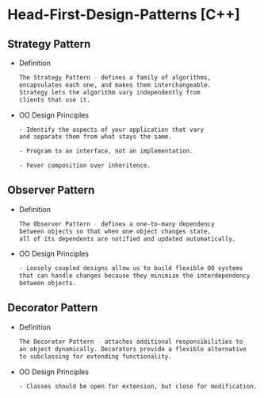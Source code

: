 # Head-First-Design-Patterns [C++]

## Strategy Pattern
* Definition
    ```sh
    The Strategy Pattern - defines a family of algorithms,
    encapsulates each one, and makes them interchangeable.
    Strategy lets the algorithm vary independently from 
    clients that use it.
    ```
* OO Design Principles
    ```sh
    - Identify the aspects of your application that vary
    and separate them from what stays the same.

    - Program to an interface, not an implementation.

    - Fever composition over inheritence.
    ```
## Observer Pattern
* Definition
    ```sh
    The Observer Pattern - defines a one-to-many dependency
    between objects so that when one object changes state,
    all of its dependents are notified and updated automatically.
    ```
* OO Design Principles
    ```sh
    - Loosely coupled designs allow us to build flexible OO systems
    that can handle changes because they minimize the interdependency
    between objects.
    ```
## Decorator Pattern
* Definition
    ```sh
    The Decorator Pattern - attaches additional responsibilities to
    an object dynamically. Decorators provide a flexible alternative
    to subclassing for extending functionality.
    ```
* OO Design Principles
    ```sh
    - Classes should be open for extension, but close for modification.
    ```
